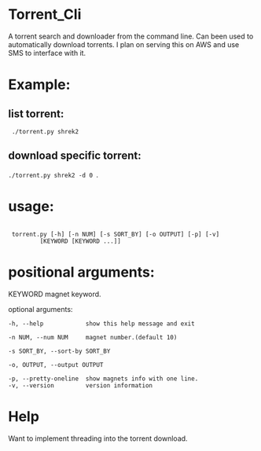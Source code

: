 # Torrent_Cli
A torrent search and downloader from the command line. Can been used to automatically download torrents.
I plan on serving this on AWS and use SMS to interface with it.
# Example:
  ## list torrent:
  <code> ./torrent.py shrek2 </code>
  ## download specific torrent:
   <code>./torrent.py shrek2 -d 0 </code>.
# usage:
<code> 
 torrent.py [-h] [-n NUM] [-s SORT_BY] [-o OUTPUT] [-p] [-v]
         [KEYWORD [KEYWORD ...]]
</code>

# positional arguments:
  KEYWORD               magnet keyword.

optional arguments:
       
     
    -h, --help            show this help message and exit
      
    -n NUM, --num NUM     magnet number.(default 10)
       
    -s SORT_BY, --sort-by SORT_BY
                      
    -o, OUTPUT, --output OUTPUT
                            
    -p, --pretty-oneline  show magnets info with one line.
    -v, --version         version information
  
# Help
  Want to implement threading into the torrent download.
